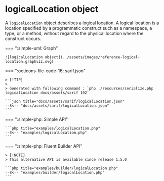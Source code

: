 <!-- markdownlint-disable MD013 -->
# logicalLocation object

A `logicalLocation` object describes a logical location.
A logical location is a location specified by a programmatic construct such as a namespace, a type, or a method,
without regard to the physical location where the construct occurs.

=== ":simple-uml: Graph"

    ![logicalLocation object](../assets/images/reference-logical-location.graphviz.svg)

=== ":octicons-file-code-16: sarif.json"

    > [!TIP]
    >
    > Generated with following command : `php ./resources/serialize.php logicalLocation docs/assets/sarif 192`

    ```json title="docs/assets/sarif/logicalLocation.json"
    --8<-- "docs/assets/sarif/logicalLocation.json"
    ```

=== ":simple-php: Simple API"

    ```php title="examples/logicalLocation.php"
    --8<-- "examples/logicalLocation.php"
    ```

=== ":simple-php: Fluent Builder API"

    > [!NOTE]
    > This alternative API is available since release 1.5.0

    ```php title="examples/builder/logicalLocation.php"
    --8<-- "examples/builder/logicalLocation.php"
    ```
